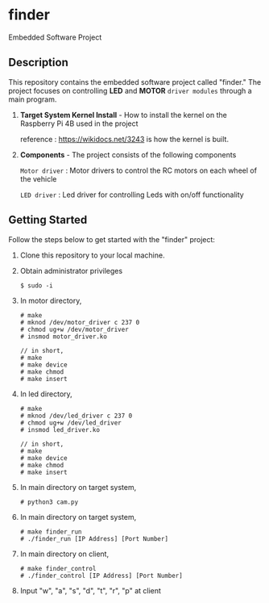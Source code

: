 # finder
Embedded Software Project

## Description
This repository contains the embedded software project called "finder." The project focuses on controlling __LED__ and __MOTOR__ `driver modules` through a main program.

1. __Target System Kernel Install__ - How to install the kernel on the Raspberry Pi 4B used in the project

    reference : https://wikidocs.net/3243 is how the kernel is built.

2. __Components__ - The project consists of the following components

    `Motor driver` : Motor drivers to control the RC motors on each wheel of the vehicle

    `LED driver` : Led driver for controlling Leds with on/off functionality


## Getting Started
Follow the steps below to get started with the "finder" project:

1. Clone this repository to your local machine.
2. Obtain administrator privileges
   ```
   $ sudo -i
   ```
4. In motor directory, 
    ```
   # make
   # mknod /dev/motor_driver c 237 0
   # chmod ug+w /dev/motor_driver
   # insmod motor_driver.ko

   // in short,
   # make
   # make device
   # make chmod
   # make insert
    ```
    
3. In led directory,  
    ```
   # make
   # mknod /dev/led_driver c 237 0
   # chmod ug+w /dev/led_driver
   # insmod led_driver.ko

   // in short,
   # make
   # make device
   # make chmod
   # make insert
    ```

4. In main directory on target system,
    ```
    # python3 cam.py
    ```

4. In main directory on target system,
    ```
   # make finder_run
   # ./finder_run [IP Address] [Port Number]
    ```
    
5. In main directory on client,  
    ```
   # make finder_control
   # ./finder_control [IP Address] [Port Number]
    ```
    
6. Input "w", "a", "s", "d", "t", "r", "p" at client 
